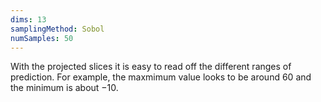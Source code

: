 ```yaml
---
dims: 13
samplingMethod: Sobol
numSamples: 50
---
```


With the projected slices it is easy to read off the different ranges of
prediction. For example, the maxmimum value looks to be around $60$ and the
minimum is about $-10$.

